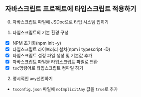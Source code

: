 ## 자바스크립트 프로젝트에 타입스크립트 적용하기

0. 자바스크립트 파일에 JSDoc으로 타입 시스템 입히기

1. 타입스크립트의 기본 환경 구성

- [x] NPM 초기화(npm init -y)
- [x] 타입스크립트 라이브러리 설치(npm i typescript -D)
- [x] 타입스크립트 설정 파일 생성 및 기본값 추가
- [x] 자바스크립트 파일을 타입스크립트 파일로 변환
- [x] `tsc`명령어로 타입스크립트 컴파일 하기

2. 명시적인 `any`선언하기

- `tsconfig.json` 파일에 `noImplicitAny` 값을 `true`로 추가
